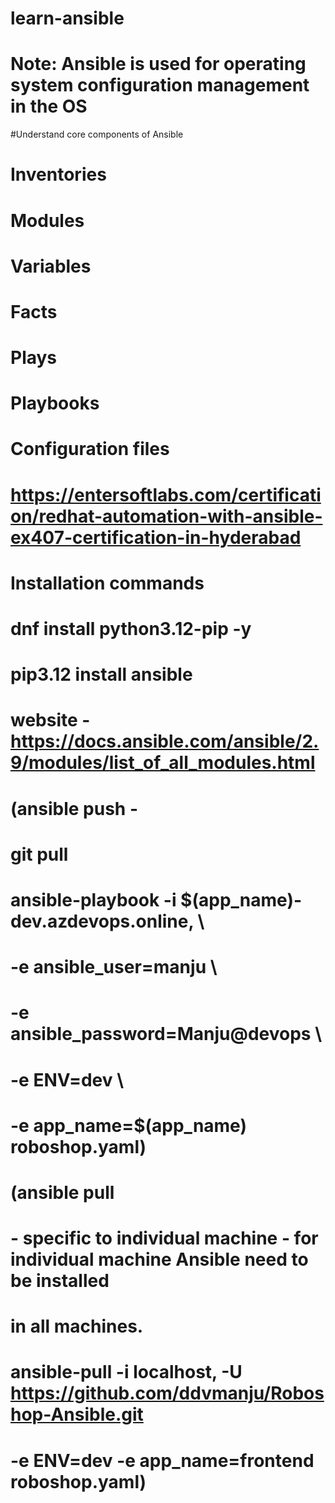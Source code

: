 # learn-ansible 
# Note: Ansible is used for operating system configuration management in the OS
#Understand core components of Ansible

# Inventories
# Modules
# Variables
# Facts
# Plays
# Playbooks
# Configuration files
# https://entersoftlabs.com/certification/redhat-automation-with-ansible-ex407-certification-in-hyderabad

# Installation commands
# dnf install python3.12-pip -y
# pip3.12 install ansible
# website - https://docs.ansible.com/ansible/2.9/modules/list_of_all_modules.html

# (ansible push -

# git pull
# ansible-playbook -i $(app_name)-dev.azdevops.online, \
# -e ansible_user=manju \
# -e ansible_password=Manju@devops \
# -e ENV=dev \
# -e app_name=$(app_name) roboshop.yaml)

# (ansible pull
# - specific to individual machine - for individual machine Ansible need to be installed
#  in all machines.
# ansible-pull -i localhost, -U https://github.com/ddvmanju/Roboshop-Ansible.git
# -e ENV=dev -e app_name=frontend roboshop.yaml) 
